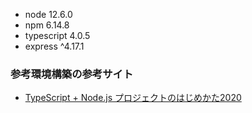 - node 12.6.0
- npm 6.14.8
- typescript 4.0.5
- express ^4.17.1

### 参考環境構築の参考サイト

- [TypeScript + Node.js プロジェクトのはじめかた2020](https://qiita.com/notakaos/items/3bbd2293e2ff286d9f49)

